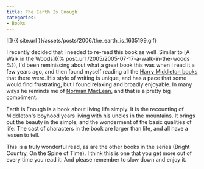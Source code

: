 ```yaml
---
title: The Earth Is Enough
categories:
- Books
---
```


![]({{ site.url }}/assets/posts/2006/the_earth_is_1635199.gif)

I recently decided that I needed to re-read this book as well. Similar to [A Walk in the Woods]({% post_url /2005/2005-07-17-a-walk-in-the-woods %}), I'd been reminiscing about what a great book this was when I read it a few years ago, and then found myself reading all the [Harry Middleton books](http://search.barnesandnoble.com/booksearch/results.asp?ath=Harry+Middleton) that there were. His style of writing is unique, and has a pace that some would find frustrating, but I found relaxing and broadly enjoyable. In many ways he reminds me of [Norman MacLean](http://search.barnesandnoble.com/booksearch/results.asp?ath=Norman+MacLean), and that is a pretty big compliment.

Earth is Enough is a book about living life simply. It is the recounting of Middleton's boyhood years living with his uncles in the mountains. It brings out the beauty in the simple, and the wonderment of the basic qualities of life. The cast of characters in the book are larger than life, and all have a lessen to tell.

This is a truly wonderful read, as are the other books in the series (Bright Country, On the Spine of Time). I think this is one that you get more out of every time you read it. And please remember to slow down and enjoy it.
